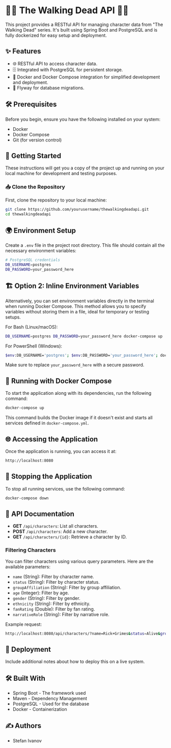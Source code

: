 # 🧟‍♂️ The Walking Dead API 🧟‍♀️

This project provides a RESTful API for managing character data from "The Walking Dead" series. It's built using Spring Boot and PostgreSQL and is fully dockerized for easy setup and deployment.

## ✨ Features

- 🌐 RESTful API to access character data.
- 🗄️ Integrated with PostgreSQL for persistent storage.
- 🐳 Docker and Docker Compose integration for simplified development and deployment.
- 📜 Flyway for database migrations.

## 🛠️ Prerequisites

Before you begin, ensure you have the following installed on your system:

- Docker
- Docker Compose
- Git (for version control)

## 🚀 Getting Started

These instructions will get you a copy of the project up and running on your local machine for development and testing purposes.

### 📥 Clone the Repository

First, clone the repository to your local machine:

```bash
git clone https://github.com/yourusername/thewalkingdeadapi.git
cd thewalkingdeadapi
```

## 🌍 Environment Setup

Create a `.env` file in the project root directory. This file should contain all the necessary environment variables:

```bash
# PostgreSQL credentials
DB_USERNAME=postgres
DB_PASSWORD=your_password_here
```

## 🏗️ Option 2: Inline Environment Variables

Alternatively, you can set environment variables directly in the terminal when running Docker Compose. This method allows you to specify variables without storing them in a file, ideal for temporary or testing setups.

For Bash (Linux/macOS):

```bash
DB_USERNAME=postgres DB_PASSWORD=your_password_here docker-compose up
```

For PowerShell (Windows):

```bash
$env:DB_USERNAME='postgres'; $env:DB_PASSWORD='your_password_here'; docker-compose up
```

Make sure to replace `your_password_here` with a secure password.

## 🐋 Running with Docker Compose

To start the application along with its dependencies, run the following command:

```bash
docker-compose up
```

This command builds the Docker image if it doesn't exist and starts all services defined in `docker-compose.yml`.

## 🌐 Accessing the Application

Once the application is running, you can access it at:

```bash
http://localhost:8080
```

## 🛑 Stopping the Application

To stop all running services, use the following command:

```bash
docker-compose down
```

## 📖 API Documentation

- **GET** `/api/characters`: List all characters.
- **POST** `/api/characters`: Add a new character.
- **GET** `/api/characters/{id}`: Retrieve a character by ID.

### Filtering Characters

You can filter characters using various query parameters. Here are the available parameters:

- `name` (String): Filter by character name.
- `status` (String): Filter by character status.
- `groupAffiliation` (String): Filter by group affiliation.
- `age` (Integer): Filter by age.
- `gender` (String): Filter by gender.
- `ethnicity` (String): Filter by ethnicity.
- `fanRating` (Double): Filter by fan rating.
- `narrativeRole` (String): Filter by narrative role.

Example request:

```bash
http://localhost:8080/api/characters/?name=Rick+Grimes&status=Alive&groupAffiliation=Survivors
```

## 🚢 Deployment

Include additional notes about how to deploy this on a live system.

## 🛠️ Built With

- Spring Boot - The framework used
- Maven - Dependency Management
- PostgreSQL - Used for the database
- Docker - Containerization

## ✍️ Authors

- Stefan Ivanov
